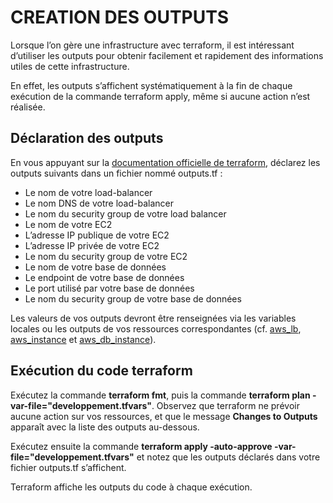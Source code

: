 # CREATION DES OUTPUTS

Lorsque l’on gère une infrastructure avec terraform, il est intéressant d’utiliser les outputs pour obtenir facilement et rapidement des informations utiles de cette infrastructure.

En effet, les outputs s’affichent systématiquement à la fin de chaque exécution de la commande terraform apply, même si aucune action n’est réalisée.

## Déclaration des outputs

En vous appuyant sur la [documentation officielle de terraform](https://developer.hashicorp.com/terraform/language/values/outputs), déclarez les outputs suivants dans un fichier nommé outputs.tf :

- Le nom de votre load-balancer
- Le nom DNS de votre load-balancer
- Le nom du security group de votre load balancer
- Le nom de votre EC2
- L’adresse IP publique de votre EC2
- L’adresse IP privée de votre EC2
- Le nom du security group de votre EC2
- Le nom de votre base de données
- Le endpoint de votre base de données
- Le port utilisé par votre base de données
- Le nom du security group de votre base de données

Les valeurs de vos outputs devront être renseignées via les variables locales ou les outputs de vos ressources correspondantes (cf. [aws_lb](https://registry.terraform.io/providers/hashicorp/aws/latest/docs/resources/lb), [aws_instance](https://registry.terraform.io/providers/hashicorp/aws/latest/docs/resources/instance) et [aws_db_instance](https://registry.terraform.io/providers/hashicorp/aws/latest/docs/resources/db_instance)).

## Exécution du code terraform

Exécutez la commande **terraform fmt**, puis la commande **terraform plan -var-file="developpement.tfvars"**. Observez que terraform ne prévoir aucune action sur vos ressources, et que le message **Changes to Outputs** apparaît avec la liste des outputs au-dessous.

Exécutez ensuite la commande **terraform apply -auto-approve -var-file="developpement.tfvars"** et notez que les outputs déclarés dans votre fichier outputs.tf s’affichent.

Terraform affiche les outputs du code à chaque exécution.